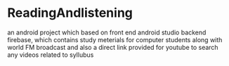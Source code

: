 # ReadingAndlistening
an android project which based on front end android studio backend firebase, which contains study meterials for computer students along with world FM broadcast and also a direct link provided for youtube to search any videos related to syllubus 

